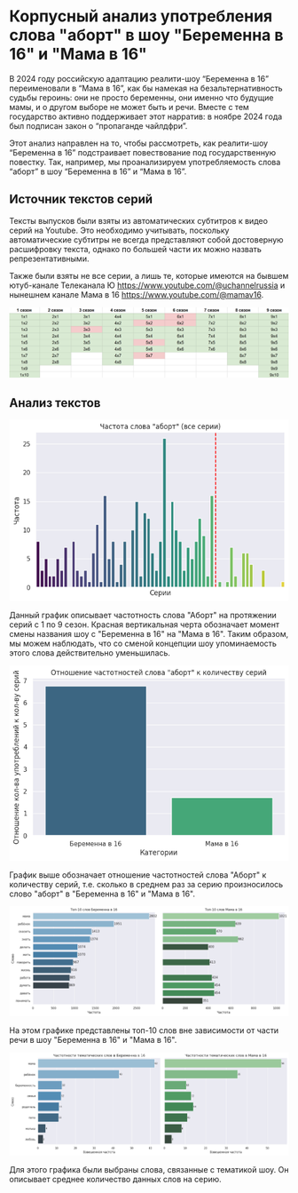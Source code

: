 # Корпусный анализ употребления слова "аборт" в шоу "Беременна в 16" и "Мама в 16"

В 2024 году российскую адаптацию реалити-шоу “Беременна в 16” переименовали в “Мама в 16”, как бы намекая на безальтернативность судьбы героинь: они не просто беременны, они именно что будущие мамы, и о другом выборе не может быть и речи. Вместе с тем государство активно поддерживает этот нарратив: в ноябре 2024 года был подписан закон о “пропаганде чайлдфри”.

Этот анализ направлен на то, чтобы рассмотреть, как реалити-шоу “Беременна в 16” подстраивает повествование под государственную повестку. Так, например, мы проанализируем употребляемость слова “аборт” в шоу “Беременна в 16” и “Мама в 16”.

## Источник текстов серий

Тексты выпусков были взяты из автоматических субтитров к видео серий на Youtube. Это необходимо учитывать, поскольку автоматические субтитры не всегда представляют собой достоверную расшифровку текста, однако по большей части их можно назвать репрезентативными.

Также были взяты не все серии, а лишь те, которые имеются на бывшем ютуб-канале Телеканала Ю https://www.youtube.com/@uchannelrussia и нынешнем канале Мама в 16 https://www.youtube.com/@mamav16.

![Использованные серии](https://github.com/marinanastas/16_and_pregnant/blob/main/%D0%98%D1%81%D0%BF%D0%BE%D0%BB%D1%8C%D0%B7%D0%BE%D0%B2%D0%B0%D0%BD%D0%BD%D1%8B%D0%B5%20%D1%81%D0%B5%D1%80%D0%B8%D0%B8.png)

## Анализ текстов

![Частотность слова "Аборт"](https://github.com/marinanastas/16_and_pregnant/blob/main/%D0%A7%D0%B0%D1%81%D1%82%D0%BE%D1%82%D0%B0%20%D1%81%D0%BB%D0%BE%D0%B2%D0%B0%20%D0%B0%D0%B1%D0%BE%D1%80%D1%82%20(%D0%B2%D1%81%D0%B5%20%D1%81%D0%B5%D1%80%D0%B8%D0%B8).png)

Данный график описывает частотность слова "Аборт" на протяжении серий с 1 по 9 сезон. Красная вертикальная черта обозначает момент смены названия шоу с "Беременна в 16" на "Мама в 16".
Таким образом, мы можем наблюдать, что со сменой концепции шоу упоминаемость этого слова действительно уменьшилась.

![Отношение частотностей слова "Аборт" к количеству серий](https://github.com/marinanastas/16_and_pregnant/blob/main/%D0%9E%D1%82%D0%BD%D0%BE%D1%88%D0%B5%D0%BD%D0%B8%D0%B5%20%D1%87%D0%B0%D1%81%D1%82%D0%BE%D1%82%D0%BD%D0%BE%D1%81%D1%82%D0%B5%D0%B9%20%D1%81%D0%BB%D0%BE%D0%B2%D0%B0%20%D0%B0%D0%B1%D0%BE%D1%80%D1%82%20%D0%BA%20%D0%BA%D0%BE%D0%BB%D0%B8%D1%87%D0%B5%D1%81%D1%82%D0%B2%D1%83%20%D1%81%D0%B5%D1%80%D0%B8%D0%B9.png)

График выше обозначает отношение частотностей слова "Аборт" к количеству серий, т.е. сколько в среднем раз за серию произносилось слово "аборт" в "Беременна в 16" и "Мама в 16".

![Топ-10 слов](https://github.com/marinanastas/16_and_pregnant/blob/main/%D0%A2%D0%BE%D0%BF-10%20%D1%81%D0%BB%D0%BE%D0%B2.png)

На этом графике представлены топ-10 слов вне зависимости от части речи в шоу "Беременна в 16" и "Мама в 16".

![Частотности тематических слов](https://github.com/marinanastas/16_and_pregnant/blob/main/%D0%A7%D0%B0%D1%81%D1%82%D0%BE%D1%82%D0%BD%D0%BE%D1%81%D1%82%D0%B8%20%D1%82%D0%B5%D0%BC%D0%B0%D1%82%D0%B8%D1%87%D0%B5%D1%81%D0%BA%D0%B8%D1%85%20%D1%81%D0%BB%D0%BE%D0%B2.png)

Для этого графика были выбраны слова, связанные с тематикой шоу. Он описывает среднее количество данных слов на серию.

